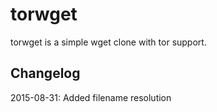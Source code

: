 # torwget

torwget is a simple wget clone with tor support.

## Changelog

2015-08-31: Added filename resolution
